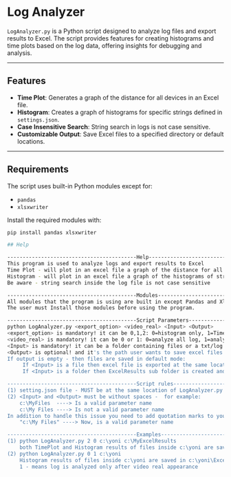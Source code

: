 
# Log Analyzer

`LogAnalyzer.py` is a Python script designed to analyze log files and export results to Excel. The script provides features for creating histograms and time plots based on the log data, offering insights for debugging and analysis.

---

## Features

- **Time Plot**: Generates a graph of the distance for all devices in an Excel file.
- **Histogram**: Creates a graph of histograms for specific strings defined in `settings.json`.
- **Case Insensitive Search**: String search in logs is not case sensitive.
- **Customizable Output**: Save Excel files to a specified directory or default locations.

---

## Requirements

The script uses built-in Python modules except for:
- `pandas`
- `xlsxwriter`

Install the required modules with:
```bash
pip install pandas xlsxwriter

## Help

------------------------------------------Help-------------------------------------------------------------
This program is used to analyze logs and export results to Excel
Time Plot - will plot in an excel file a graph of the distance for all devices
Histogram - will plot in an excel file a graph of the histograms of strings located in settings.json file
Be aware - string search inside the log file is not case sensitive

------------------------------------------Modules----------------------------------------------------------
All modules that the program is using are built in except Pandas and Xlsxwriter.
The user must Install those modules before using the program.

------------------------------------------Script Parameters------------------------------------------------
python LogAnalyzer.py <export_option> <video_real> <Input> <Output>
<export_option> is mandatory! it can be 0,1,2: 0=histogram only, 1=TimePlot only, 2=Both
<video_real> is mandatory! it can be 0 or 1: 0=analyze all log, 1=analyze only after video real
<Input> is mandatory! it can be a folder containing files or a txt/log file we want to analyze
<Output> is optional! and it's the path user wants to save excel files at
If output is empty - then files are saved in default mode:
     If <Input> is a file then excel file is exported at the same location of this file 
     If <Input> is a folder then ExcelResults sub folder is created and excel files are saved inside

------------------------------------------Script rules-----------------------------------------------------
(1) setting.json file - MUST be at the same location of LogAnalyzer.py script file
(2) <Input> and <Output> must be without spaces -  for example:
    c:\MyFiles  ----> Is a valid parameter name
    c:\My Files ----> Is not a valid parameter name
In addition to handle this issue you need to add quotation marks to your path:
    "c:\My Files" ----> Now, is a valid parameter name

------------------------------------------Examples---------------------------------------------------------
(1) python LogAnalyzer.py 2 0 c:\yoni c:\MyExcelResults
    both TimePlot and Histogram results of files inside c:\yoni are saved in c:\MyExcelResults
(2) python LogAnalyzer.py 0 1 c:\yoni
    Histogram results of files inside c:\yoni are saved in c:\yoni\ExcelResults default folder
    1 - means log is analyzed only after video real appearance

